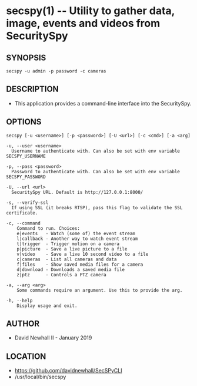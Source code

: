 secspy(1) -- Utility to gather data, image, events and videos from SecuritySpy
===

## SYNOPSIS

`secspy -u admin -p password -c cameras`

## DESCRIPTION

* This application provides a command-line interface into the SecuritySpy.

## OPTIONS

`secspy [-u <username>] [-p <password>] [-U <url>] [-c <cmd>] [-a <arg]`

    -u, --user <username>
      Username to authenticate with. Can also be set with env variable SECSPY_USERNAME

    -p, --pass <password>
      Password to authenticate with. Can also be set with env variable SECSPY_PASSWORD

    -U, --url <url>
      SecuritySpy URL. Default is http://127.0.0.1:8000/

    -s, --verify-ssl
      If using SSL (it breaks RTSP), pass this flag to validate the SSL certificate.

    -c, --command
        Command to run. Choices:
        e|events   - Watch (some of) the event stream
        l|callback - Another way to watch event stream
        t|trigger  - Trigger motion on a camera
        p|picture  - Save a live picture to a file
        v|video    - Save a live 10 second video to a file
        c|cameras  - List all cameras and data
        f|files    - Show saved media files for a camera
        d|download - Downloads a saved media file
        z|ptz      - Controls a PTZ camera

    -a, --arg <arg>
        Some commands require an argument. Use this to provide the arg.

    -h, --help
        Display usage and exit.

## AUTHOR

* David Newhall II - January 2019

## LOCATION

* https://github.com/davidnewhall/SecSPyCLI
* /usr/local/bin/secspy

